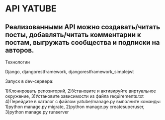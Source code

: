 # API YATUBE

## Реализованными API можно создавать/читать посты, добавлять/читать комментарии к постам, выгружать сообщества и подписки на авторов.

Технологии

Django, djangorestframework, djangorestframework_simplejwt

Запуск в dev-сервера:

1)Клонировать репозиторий,
2)Установите и активируйте виртуальное окружение,
3)Установите зависимости из файла requirements.txt
4)Перейдите в каталог с файлом yatube/manage.py выполните команды: 
  1)python manage.py migrate,
  2)python manage.py createsuperuser,
  3)python manage.py runserver

